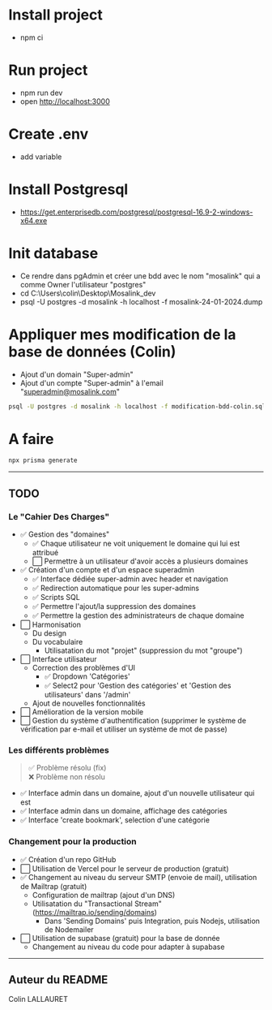 # Install project

- npm ci

# Run project

- npm run dev
- open [http://localhost:3000](http://localhost:3000)

# Create .env

- add variable

# Install Postgresql

- https://get.enterprisedb.com/postgresql/postgresql-16.9-2-windows-x64.exe

# Init database

- Ce rendre dans pgAdmin et créer une bdd avec le nom "mosalink" qui a comme Owner l'utilisateur "postgres"
- cd C:\Users\colin\Desktop\Mosalink_dev
- psql -U postgres -d mosalink -h localhost -f mosalink-24-01-2024.dump

# Appliquer mes modification de la base de données (Colin)

- Ajout d'un domain "Super-admin"
- Ajout d'un compte "Super-admin" à l'email "superadmin@mosalink.com"

```bash
psql -U postgres -d mosalink -h localhost -f modification-bdd-colin.sql
```

# A faire

```bash
npx prisma generate
```

---

## TODO

### Le "Cahier Des Charges"

- ✅ Gestion des "domaines"
  - ✅ Chaque utilisateur ne voit uniquement le domaine qui lui est attribué
  - ⬜️ Permettre à un utilisateur d'avoir accès a plusieurs domaines
- ✅ Création d'un compte et d'un espace superadmin
  - ✅ Interface dédiée super-admin avec header et navigation
  - ✅ Redirection automatique pour les super-admins
  - ✅ Scripts SQL
  - ✅ Permettre l'ajout/la suppression des domaines
  - ✅ Permettre la gestion des administrateurs de chaque domaine
- ⬜️ Harmonisation
  - Du design
  - Du vocabulaire
    - Utilisatation du mot "projet" (suppression du mot "groupe")
- ⬜️ Interface utilisateur
  - Correction des problèmes d'UI
    - ✅ Dropdown 'Catégories'
    - ✅ Select2 pour 'Gestion des catégories' et 'Gestion des utilisateurs' dans '/admin'
  - Ajout de nouvelles fonctionnalités
- ⬜️ Amélioration de la version mobile
- ⬜️ Gestion du système d'authentification (supprimer le système de vérification par e-mail et utiliser un système de mot de passe)

### Les différents problèmes

> ✅ Problème résolu (fix)  
> ❌ Problème non résolu

- ✅ Interface admin dans un domaine, ajout d'un nouvelle utilisateur qui est
- ✅ Interface admin dans un domaine, affichage des catégories
- ✅ Interface 'create bookmark', selection d'une catégorie

### Changement pour la production
- ✅ Création d'un repo GitHub
- ⬜️ Utilisation de Vercel pour le serveur de production (gratuit)
- ✅ Changement au niveau du serveur SMTP (envoie de mail), utilisation de Mailtrap (gratuit)
    - Configuration de mailtrap (ajout d'un DNS)
    - Utilisatation du "Transactional Stream" (https://mailtrap.io/sending/domains)
        - Dans 'Sending Domains' puis Integration, puis Nodejs, utilisation de Nodemailer
- ⬜️ Utilisation de supabase (gratuit) pour la base de donnée
    - Changement au niveau du code pour adapter à supabase

---

## Auteur du README

Colin LALLAURET
